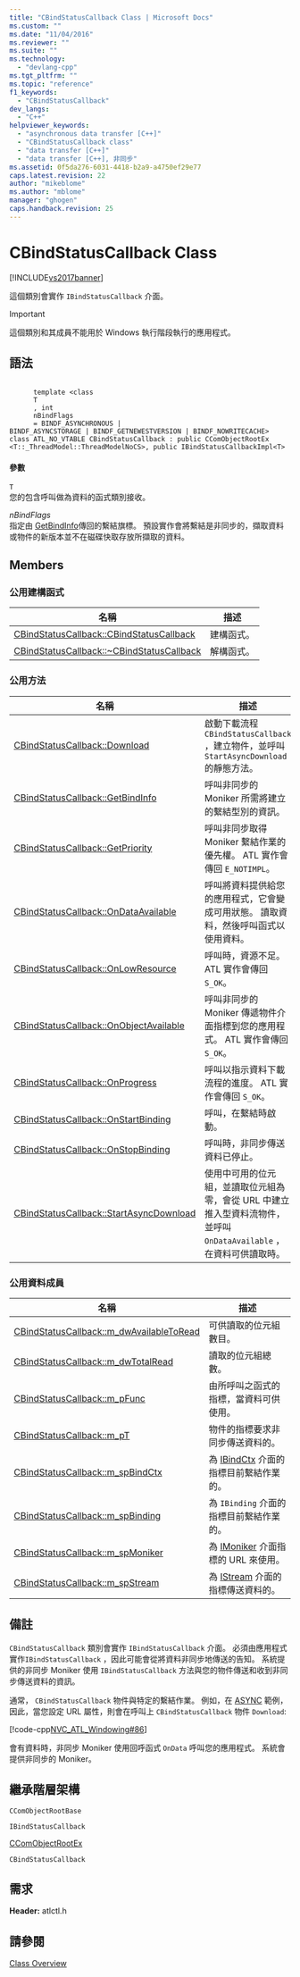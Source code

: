 ```yaml
---
title: "CBindStatusCallback Class | Microsoft Docs"
ms.custom: ""
ms.date: "11/04/2016"
ms.reviewer: ""
ms.suite: ""
ms.technology: 
  - "devlang-cpp"
ms.tgt_pltfrm: ""
ms.topic: "reference"
f1_keywords: 
  - "CBindStatusCallback"
dev_langs: 
  - "C++"
helpviewer_keywords: 
  - "asynchronous data transfer [C++]"
  - "CBindStatusCallback class"
  - "data transfer [C++]"
  - "data transfer [C++], 非同步"
ms.assetid: 0f5da276-6031-4418-b2a9-a4750ef29e77
caps.latest.revision: 22
author: "mikeblome"
ms.author: "mblome"
manager: "ghogen"
caps.handback.revision: 25
---
```

# CBindStatusCallback Class
[!INCLUDE[vs2017banner](../../assembler/inline/includes/vs2017banner.md)]

這個類別會實作 `IBindStatusCallback` 介面。  
  
> [!IMPORTANT]
>  這個類別和其成員不能用於 Windows 執行階段執行的應用程式。  
  
## 語法  
  
```  
  
      template <class   
      T  
      , int   
      nBindFlags  
      = BINDF_ASYNCHRONOUS |   
BINDF_ASYNCSTORAGE | BINDF_GETNEWESTVERSION | BINDF_NOWRITECACHE>  
class ATL_NO_VTABLE CBindStatusCallback : public CComObjectRootEx  
<T::_ThreadModel::ThreadModelNoCS>, public IBindStatusCallbackImpl<T>   
```  
  
#### 參數  
 `T`  
 您的包含呼叫做為資料的函式類別接收。  
  
 *nBindFlags*  
 指定由 [GetBindInfo](../Topic/CBindStatusCallback::GetBindInfo.md)傳回的繫結旗標。  預設實作會將繫結是非同步的，擷取資料或物件的新版本並不在磁碟快取存放所擷取的資料。  
  
## Members  
  
### 公用建構函式  
  
|名稱|描述|  
|--------|--------|  
|[CBindStatusCallback::CBindStatusCallback](../Topic/CBindStatusCallback::CBindStatusCallback.md)|建構函式。|  
|[CBindStatusCallback::~CBindStatusCallback](../Topic/CBindStatusCallback::~CBindStatusCallback.md)|解構函式。|  
  
### 公用方法  
  
|名稱|描述|  
|--------|--------|  
|[CBindStatusCallback::Download](../Topic/CBindStatusCallback::Download.md)|啟動下載流程 `CBindStatusCallback` ，建立物件，並呼叫 `StartAsyncDownload`的靜態方法。|  
|[CBindStatusCallback::GetBindInfo](../Topic/CBindStatusCallback::GetBindInfo.md)|呼叫非同步的 Moniker 所需將建立的繫結型別的資訊。|  
|[CBindStatusCallback::GetPriority](../Topic/CBindStatusCallback::GetPriority.md)|呼叫非同步取得 Moniker 繫結作業的優先權。  ATL 實作會傳回 `E_NOTIMPL`。|  
|[CBindStatusCallback::OnDataAvailable](../Topic/CBindStatusCallback::OnDataAvailable.md)|呼叫將資料提供給您的應用程式，它會變成可用狀態。  讀取資料，然後呼叫函式以使用資料。|  
|[CBindStatusCallback::OnLowResource](../Topic/CBindStatusCallback::OnLowResource.md)|呼叫時，資源不足。  ATL 實作會傳回 `S_OK`。|  
|[CBindStatusCallback::OnObjectAvailable](../Topic/CBindStatusCallback::OnObjectAvailable.md)|呼叫非同步的 Moniker 傳遞物件介面指標到您的應用程式。  ATL 實作會傳回 `S_OK`。|  
|[CBindStatusCallback::OnProgress](../Topic/CBindStatusCallback::OnProgress.md)|呼叫以指示資料下載流程的進度。  ATL 實作會傳回 `S_OK`。|  
|[CBindStatusCallback::OnStartBinding](../Topic/CBindStatusCallback::OnStartBinding.md)|呼叫，在繫結時啟動。|  
|[CBindStatusCallback::OnStopBinding](../Topic/CBindStatusCallback::OnStopBinding.md)|呼叫時，非同步傳送資料已停止。|  
|[CBindStatusCallback::StartAsyncDownload](../Topic/CBindStatusCallback::StartAsyncDownload.md)|使用中可用的位元組，並讀取位元組為零，會從 URL 中建立推入型資料流物件，並呼叫 `OnDataAvailable` ，在資料可供讀取時。|  
  
### 公用資料成員  
  
|名稱|描述|  
|--------|--------|  
|[CBindStatusCallback::m\_dwAvailableToRead](../Topic/CBindStatusCallback::m_dwAvailableToRead.md)|可供讀取的位元組數目。|  
|[CBindStatusCallback::m\_dwTotalRead](../Topic/CBindStatusCallback::m_dwTotalRead.md)|讀取的位元組總數。|  
|[CBindStatusCallback::m\_pFunc](../Topic/CBindStatusCallback::m_pFunc.md)|由所呼叫之函式的指標，當資料可供使用。|  
|[CBindStatusCallback::m\_pT](../Topic/CBindStatusCallback::m_pT.md)|物件的指標要求非同步傳送資料的。|  
|[CBindStatusCallback::m\_spBindCtx](../Topic/CBindStatusCallback::m_spBindCtx.md)|為 [IBindCtx](http://msdn.microsoft.com/library/windows/desktop/ms693755) 介面的指標目前繫結作業的。|  
|[CBindStatusCallback::m\_spBinding](../Topic/CBindStatusCallback::m_spBinding.md)|為 `IBinding` 介面的指標目前繫結作業的。|  
|[CBindStatusCallback::m\_spMoniker](../Topic/CBindStatusCallback::m_spMoniker.md)|為 [IMoniker](http://msdn.microsoft.com/library/windows/desktop/ms679705) 介面指標的 URL 來使用。|  
|[CBindStatusCallback::m\_spStream](../Topic/CBindStatusCallback::m_spStream.md)|為 [IStream](http://msdn.microsoft.com/library/windows/desktop/aa380034) 介面的指標傳送資料的。|  
  
## 備註  
 `CBindStatusCallback` 類別會實作 `IBindStatusCallback` 介面。  必須由應用程式實作`IBindStatusCallback` ，因此可能會從將資料非同步地傳送的告知。  系統提供的非同步 Moniker 使用 `IBindStatusCallback` 方法與您的物件傳送和收到非同步傳送資料的資訊。  
  
 通常， `CBindStatusCallback` 物件與特定的繫結作業。  例如，在 [ASYNC](../../top/visual-cpp-samples.md) 範例，因此，當您設定 URL 屬性，則會在呼叫上 `CBindStatusCallback` 物件 `Download`:  
  
 [!code-cpp[NVC_ATL_Windowing#86](../../atl/codesnippet/CPP/cbindstatuscallback-class_1.h)]  
  
 會有資料時，非同步 Moniker 使用回呼函式 `OnData` 呼叫您的應用程式。  系統會提供非同步的 Moniker。  
  
## 繼承階層架構  
 `CComObjectRootBase`  
  
 `IBindStatusCallback`  
  
 [CComObjectRootEx](../../atl/reference/ccomobjectrootex-class.md)  
  
 `CBindStatusCallback`  
  
## 需求  
 **Header:** atlctl.h  
  
## 請參閱  
 [Class Overview](../../atl/atl-class-overview.md)